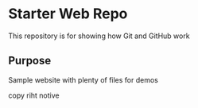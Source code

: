 # Starter Web Repo

This repository is for showing how Git and GitHub work

## Purpose

Sample website with plenty of files for demos

copy riht notive
